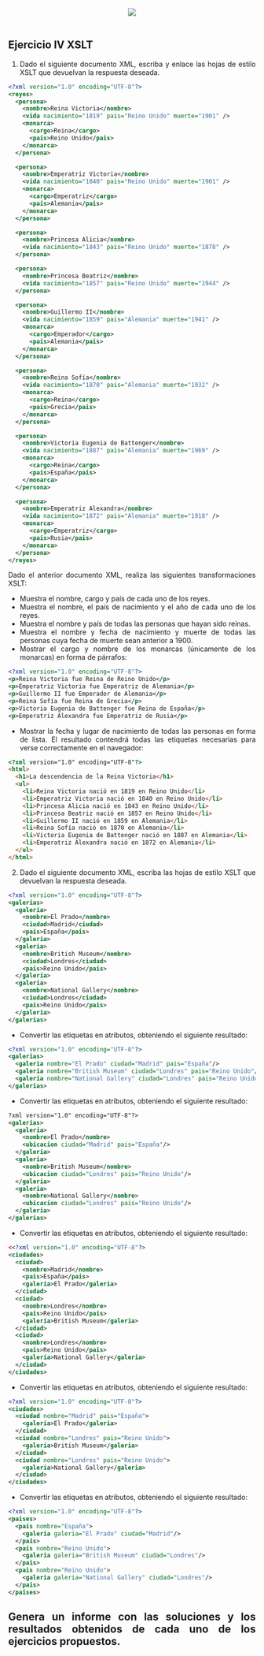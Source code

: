 <div align="justify">


<div align="center">
 	<img src="https://ftp.homepage-webhilfe.de/Bilder/Themen/XML/XSLT/Transformation.png">
</div>

</br>

## Ejercicio IV XSLT

1. Dado el siguiente documento XML, escriba y enlace las hojas de estilo XSLT que devuelvan la respuesta deseada.

```xml
<?xml version="1.0" encoding="UTF-8"?>
<reyes>
  <persona>
    <nombre>Reina Victoria</nombre>
    <vida nacimiento="1819" pais="Reino Unido" muerte="1901" />
    <monarca>
      <cargo>Reina</cargo>
      <pais>Reino Unido</pais>
    </monarca>
  </persona>

  <persona>
    <nombre>Emperatriz Victoria</nombre>
    <vida nacimiento="1840" pais="Reino Unido" muerte="1901" />
    <monarca>
      <cargo>Emperatriz</cargo>
      <pais>Alemania</pais>
    </monarca>
  </persona>

  <persona>
    <nombre>Princesa Alicia</nombre>
    <vida nacimiento="1843" pais="Reino Unido" muerte="1878" />
  </persona>

  <persona>
    <nombre>Princesa Beatriz</nombre>
    <vida nacimiento="1857" pais="Reino Unido" muerte="1944" />
  </persona>

  <persona>
    <nombre>Guillermo II</nombre>
    <vida nacimiento="1859" pais="Alemania" muerte="1941" />
    <monarca>
      <cargo>Emperador</cargo>
      <pais>Alemania</pais>
    </monarca>
  </persona>

  <persona>
    <nombre>Reina Sofía</nombre>
    <vida nacimiento="1870" pais="Alemania" muerte="1932" />
    <monarca>
      <cargo>Reina</cargo>
      <pais>Grecia</pais>
    </monarca>
  </persona>

  <persona>
    <nombre>Victoria Eugenia de Battenger</nombre>
    <vida nacimiento="1887" pais="Alemania" muerte="1969" />
    <monarca>
      <cargo>Reina</cargo>
      <pais>España</pais>
    </monarca>
  </persona>

  <persona>
    <nombre>Emperatriz Alexandra</nombre>
    <vida nacimiento="1872" pais="Alemania" muerte="1918" />
    <monarca>
      <cargo>Emperatriz</cargo>
      <pais>Rusia</pais>
    </monarca>
  </persona>
</reyes>
```

Dado el anterior documento XML, realiza las siguientes transformaciones XSLT:
- Muestra el nombre, cargo y país de cada uno de los reyes.
- Muestra el nombre, el país de nacimiento y el año de cada uno de los reyes.
- Muestra el nombre y país de todas las personas que hayan sido reinas.
- Muestra el nombre y fecha de nacimiento y muerte de todas las personas cuya fecha de muerte sean anterior a 1900.
- Mostrar el cargo y nombre de los monarcas (únicamente de los monarcas) en forma de párrafos:

```xml
<?xml version="1.0" encoding="UTF-8"?>
<p>Reina Victoria fue Reina de Reino Unido</p>
<p>Emperatriz Victoria fue Emperatriz de Alemania</p>
<p>Guillermo II fue Emperador de Alemania</p>
<p>Reina Sofía fue Reina de Grecia</p>
<p>Victoria Eugenia de Battenger fue Reina de España</p>
<p>Emperatriz Alexandra fue Emperatriz de Rusia</p>
```
- Mostrar la fecha y lugar de nacimiento de todas las personas en forma de lista. El resultado contendrá todas las etiquetas necesarias para verse correctamente en el navegador:

```html
<?xml version="1.0" encoding="UTF-8"?>
<html>
  <h1>La descendencia de la Reina Victoria</h1>
  <ul>
    <li>Reina Victoria nació en 1819 en Reino Unido</li>
    <li>Emperatriz Victoria nació en 1840 en Reino Unido</li>
    <li>Princesa Alicia nació en 1843 en Reino Unido</li>
    <li>Princesa Beatriz nació en 1857 en Reino Unido</li>
    <li>Guillermo II nació en 1859 en Alemania</li>
    <li>Reina Sofía nació en 1870 en Alemania</li>
    <li>Victoria Eugenia de Battenger nació en 1887 en Alemania</li>
    <li>Emperatriz Alexandra nació en 1872 en Alemania</li>
  </ul>
</html>

```

2. Dado el siguiente documento XML, escriba las hojas de estilo XSLT que devuelvan la respuesta deseada.

```xml
<?xml version="1.0" encoding="UTF-8"?>
<galerias>
  <galeria>
    <nombre>El Prado</nombre>
    <ciudad>Madrid</ciudad>
    <pais>España</pais>
  </galeria>
  <galeria>
    <nombre>British Museum</nombre>
    <ciudad>Londres</ciudad>
    <pais>Reino Unido</pais>
  </galeria>
  <galeria>
    <nombre>National Gallery</nombre>
    <ciudad>Londres</ciudad>
    <pais>Reino Unido</pais>
  </galeria>
</galerias>
```
- Convertir las etiquetas en atributos, obteniendo el siguiente resultado:

```xml
<?xml version="1.0" encoding="UTF-8"?>
<galerias>
  <galeria nombre="El Prado" ciudad="Madrid" pais="España"/>
  <galeria nombre="British Museum" ciudad="Londres" pais="Reino Unido"/>
  <galeria nombre="National Gallery" ciudad="Londres" pais="Reino Unido"/>
</galerias>
```
- Convertir las etiquetas en atributos, obteniendo el siguiente resultado:

```xml
?xml version="1.0" encoding="UTF-8"?>
<galerias>
  <galeria>
    <nombre>El Prado</nombre>
    <ubicacion ciudad="Madrid" pais="España"/>
  </galeria>
  <galeria>
    <nombre>British Museum</nombre>
    <ubicacion ciudad="Londres" pais="Reino Unido"/>
  </galeria>
  <galeria>
    <nombre>National Gallery</nombre>
    <ubicacion ciudad="Londres" pais="Reino Unido"/>
  </galeria>
</galerias>
```
- Convertir las etiquetas en atributos, obteniendo el siguiente resultado:

```xml
<<?xml version="1.0" encoding="UTF-8"?>
<ciudades>
  <ciudad>
    <nombre>Madrid</nombre>
    <pais>España</pais>
    <galeria>El Prado</galeria>
  </ciudad>
  <ciudad>
    <nombre>Londres</nombre>
    <pais>Reino Unido</pais>
    <galeria>British Museum</galeria>
  </ciudad>
  <ciudad>
    <nombre>Londres</nombre>
    <pais>Reino Unido</pais>
    <galeria>National Gallery</galeria>
  </ciudad>
</ciudades>
```

- Convertir las etiquetas en atributos, obteniendo el siguiente resultado:

```xml
<?xml version="1.0" encoding="UTF-8"?>
<ciudades>
  <ciudad nombre="Madrid" pais="España">
    <galeria>El Prado</galeria>
  </ciudad>
  <ciudad nombre="Londres" pais="Reino Unido">
    <galeria>British Museum</galeria>
  </ciudad>
  <ciudad nombre="Londres" pais="Reino Unido">
    <galeria>National Gallery</galeria>
  </ciudad>
</ciudades>
```
- Convertir las etiquetas en atributos, obteniendo el siguiente resultado:

```xml
<?xml version="1.0" encoding="UTF-8"?>
<paises>
  <pais nombre="España">
    <galeria galeria="El Prado" ciudad="Madrid"/>
  </pais>
  <pais nombre="Reino Unido">
    <galeria galeria="British Museum" ciudad="Londres"/>
  </pais>
  <pais nombre="Reino Unido">
    <galeria galeria="National Gallery" ciudad="Londres"/>
  </pais>
</paises>
```

## Genera un informe con las soluciones y los resultados obtenidos de cada uno de los ejercicios propuestos.

</div>
